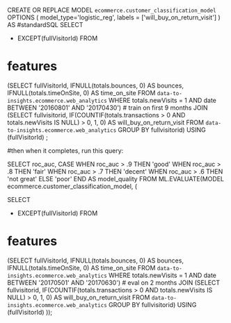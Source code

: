 CREATE OR REPLACE MODEL `ecommerce.customer_classification_model`
OPTIONS
(
model_type='logistic_reg',
labels = ['will_buy_on_return_visit']
)
AS
#standardSQL
SELECT
* EXCEPT(fullVisitorId)
FROM
# features
(SELECT
fullVisitorId,
IFNULL(totals.bounces, 0) AS bounces,
IFNULL(totals.timeOnSite, 0) AS time_on_site
FROM `data-to-insights.ecommerce.web_analytics`
WHERE totals.newVisits = 1
AND date BETWEEN '20160801' AND '20170430') # train on first 9 months
JOIN
(SELECT
fullvisitorid,
IF(COUNTIF(totals.transactions > 0 AND totals.newVisits IS NULL) > 0, 1, 0) AS will_buy_on_return_visit
FROM `data-to-insights.ecommerce.web_analytics`
GROUP BY fullvisitorid)
USING (fullVisitorId)
;







#then when it completes,  run this query:





SELECT
  roc_auc,
  CASE
    WHEN roc_auc > .9 THEN 'good'
    WHEN roc_auc > .8 THEN 'fair'
    WHEN roc_auc > .7 THEN 'decent'
    WHEN roc_auc > .6 THEN 'not great'
  ELSE 'poor' END AS model_quality
FROM
  ML.EVALUATE(MODEL ecommerce.customer_classification_model,  (

SELECT
  * EXCEPT(fullVisitorId)
FROM
  # features
  (SELECT
    fullVisitorId,
    IFNULL(totals.bounces, 0) AS bounces,
    IFNULL(totals.timeOnSite, 0) AS time_on_site
  FROM `data-to-insights.ecommerce.web_analytics`
  WHERE
    totals.newVisits = 1
    AND date BETWEEN '20170501' AND '20170630') # eval on 2 months
  JOIN
  (SELECT
    fullvisitorid,
    IF(COUNTIF(totals.transactions > 0 AND totals.newVisits IS NULL) > 0, 1, 0) AS will_buy_on_return_visit
  FROM `data-to-insights.ecommerce.web_analytics`
  GROUP BY fullvisitorid)
  USING (fullVisitorId)
));